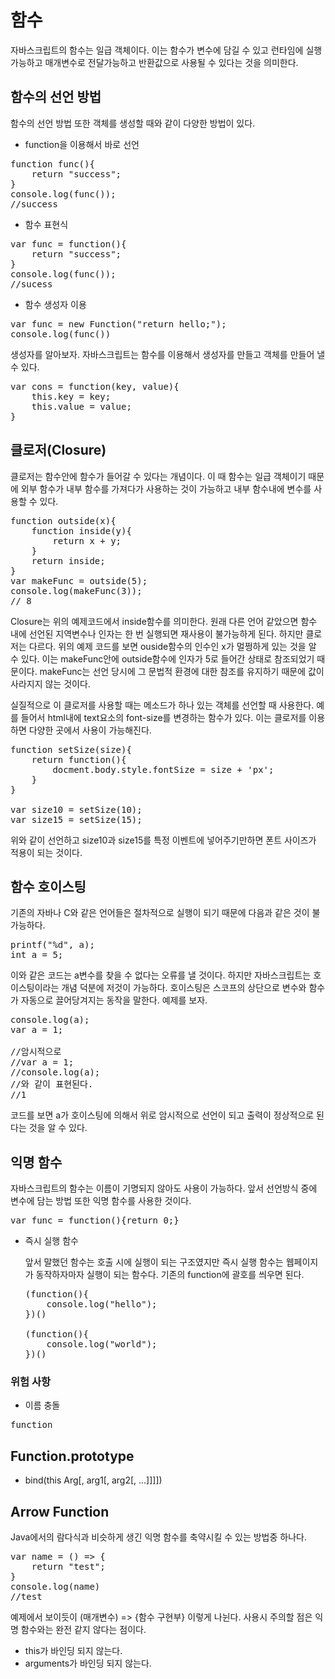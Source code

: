 함수
===

자바스크립트의 함수는 일급 객체이다. 이는 함수가 변수에 담길 수 있고 런타임에 실행가능하고 매개변수로 전달가능하고 반환값으로 사용될 수 있다는 것을 의미한다.

## 함수의 선언 방법

함수의 선언 방법 또한 객체를 생성할 때와 같이 다양한 방법이 있다.

- function을 이용해서 바로 선언
<pre>
function func(){
    return "success";
}
console.log(func());
//success</pre>

- 함수 표현식
<pre>
var func = function(){
    return "success";
}
console.log(func());
//sucess</pre>

- 함수 생성자 이용
<pre>
var func = new Function("return hello;");
console.log(func())</pre>

생성자를 알아보자. 자바스크립트는 함수를 이용해서 생성자를 만들고 객체를 만들어 낼 수 있다.
<pre>
var cons = function(key, value){
    this.key = key;
    this.value = value;
}</pre>

## 클로저(Closure)

클로저는 함수안에 함수가 들어갈 수 있다는 개념이다. 이 때 함수는 일급 객체이기 때문에 외부 함수가 내부 함수를 가져다가 사용하는 것이 가능하고 내부 함수내에 변수를 사용할 수 있다.
<pre>
function outside(x){
    function inside(y){
        return x + y;
    }
    return inside;
}
var makeFunc = outside(5);
console.log(makeFunc(3));
// 8</pre>
Closure는 위의 예제코드에서 inside함수를 의미한다. 원래 다른 언어 같았으면 함수 내에 선언된 지역변수나 인자는 한 번 실행되면 재사용이 불가능하게 된다. 하지만 클로저는 다르다. 위의 예제 코드를 보면 ouside함수의 인수인 x가 멀쩡하게 있는 것을 알 수 있다. 이는 makeFunc안에 outside함수에 인자가 5로 들어간 상태로 참조되었기 때문이다. makeFunc는 선언 당시에 그 문법적 환경에 대한 참조를 유지하기 때문에 값이 사라지지 않는 것이다.

실질적으로 이 클로저를 사용할 때는 메소드가 하나 있는 객체를 선언할 때 사용한다. 예를 들어서 html내에 text요소의 font-size를 변경하는 함수가 있다. 이는 클로저를 이용하면 다양한 곳에서 사용이 가능해진다.

<pre>
function setSize(size){
    return function(){
        docment.body.style.fontSize = size + 'px';
    }
}

var size10 = setSize(10);
var size15 = setSize(15);</pre>

위와 같이 선언하고 size10과 size15를 특정 이벤트에 넣어주기만하면 폰트 사이즈가 적용이 되는 것이다.

## 함수 호이스팅
기존의 자바나 C와 같은 언어들은 절차적으로 실행이 되기 때문에 다음과 같은 것이 불가능하다.
<pre>
printf("%d", a);
int a = 5;</pre>
이와 같은 코드는 a변수를 찾을 수 없다는 오류를 낼 것이다. 하지만 자바스크립트는 호이스팅이라는 개념 덕분에 저것이 가능하다. 호이스팅은 스코프의 상단으로 변수와 함수가 자동으로 끌어당겨지는 동작을 말한다. 예제를 보자.
<pre>
console.log(a);
var a = 1;

//암시적으로
//var a = 1;
//console.log(a);
//와 같이 표현된다.
//1</pre>
코드를 보면 a가 호이스팅에 의해서 위로 암시적으로 선언이 되고 출력이 정상적으로 된다는 것을 알 수 있다.

## 익명 함수
자바스크립트의 함수는 이름이 기명되지 않아도 사용이 가능하다. 앞서 선언방식 중에 변수에 담는 방법 또한 익명 함수를 사용한 것이다.
<pre>
var func = function(){return 0;}</pre>

- 즉시 실행 함수
  
  앞서 말했던 함수는 호출 시에 실행이 되는 구조였지만 즉시 실행 함수는 웹페이지가 동작하자마자 실행이 되는 함수다. 기존의 function에 괄호를 씌우면 된다.
  <pre>
  (function(){
      console.log("hello");
  })()
  
  (function(){
      console.log("world");
  })()</pre>

### 위험 사항
- 이름 충돌
<pre>
function </pre>


## Function.prototype
- bind(this Arg[, arg1[, arg2[, ...]]]])

## Arrow Function
Java에서의 람다식과 비슷하게 생긴 익명 함수를 축약시킬 수 있는 방법중 하나다. 

<pre>
var name = () => {
    return "test";
}
console.log(name)
//test</pre>

예제에서 보이듯이 (매개변수) => {함수 구현부} 이렇게 나뉜다.
사용시 주의할 점은 익명 함수와는 완전 같지 않다는 점이다.
- this가 바인딩 되지 않는다.
- arguments가 바인딩 되지 않는다.


